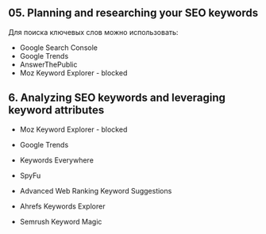 ## 05. Planning and researching your SEO keywords

Для поиска ключевых слов можно использовать:  

- Google Search Console
- Google Trends
- AnswerThePublic
- Moz Keyword Explorer - blocked

## 6. Analyzing SEO keywords and leveraging keyword attributes

- Moz Keyword Explorer - blocked

- Google Trends

- Keywords Everywhere
- SpyFu
- Advanced Web Ranking Keyword Suggestions
- Ahrefs Keywords Explorer
- Semrush Keyword Magic

## 